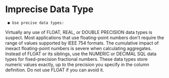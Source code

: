 # Imprecise Data Type

     ● Use precise data types:
Virtually any use of FLOAT, REAL, or DOUBLE PRECISION data types is suspect.
Most applications that use floating-point numbers don't require the range of
values supported by IEEE 754 formats. The cumulative impact of inexact 
floating-point numbers is severe when calculating aggregates.
Instead of FLOAT or its siblings, use the NUMERIC or DECIMAL SQL data types
for fixed-precision fractional numbers. These data types store numeric values
exactly, up to the precision you specify in the column definition.
Do not use FLOAT if you can avoid it.
